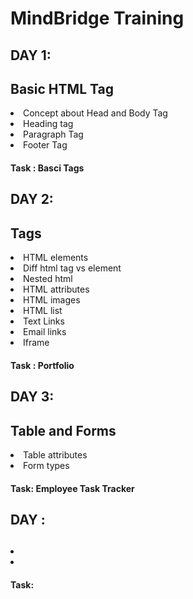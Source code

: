 # MindBridge Training

<h2>DAY 1:</h2>
<h2>Basic HTML Tag</h2> 
<li>Concept about Head and Body Tag</li>
<li>Heading tag</li>
<li>Paragraph Tag</li>
<li>Footer Tag</li>
<h4>Task : Basci Tags</h4>

<h2>DAY 2:</h2>
<h2>Tags</h2>
<li>HTML elements</li>
<li>Diff html tag vs element</li>
<li>Nested html</li>
<li>HTML attributes</li>
<li>HTML images</li>
<li>HTML list</li>
<li>Text Links</li>
<li>Email links </li>
<li>Iframe</li>
<h4>Task : Portfolio</h4>
  
<h2>DAY 3:</h2>
<h2>Table and Forms</h2>
<li>Table attributes</li>
<li>Form types</li>
<h4>Task: Employee Task Tracker</h4>

<h2>DAY :</h2>
<h2> </h2>
<li> </li>
<li> </li>
<h4>Task: </h4>

